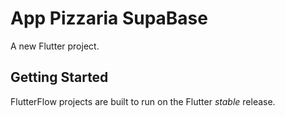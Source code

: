 # App Pizzaria SupaBase

A new Flutter project.

## Getting Started

FlutterFlow projects are built to run on the Flutter _stable_ release.
